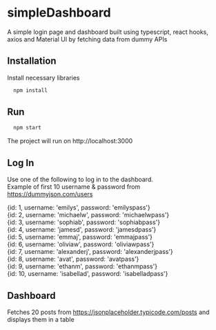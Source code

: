 # simpleDashboard

A simple login page and dashboard built using typescript, react hooks, axios and Material UI by fetching data from dummy APIs

## Installation

Install necessary libraries

```bash
  npm install
```

## Run

```bash
  npm start
```

The project will run on http://localhost:3000

## Log In

Use one of the following to log in to the dashboard.  
Example of first 10 username & password from https://dummyjson.com/users

{id: 1, username: 'emilys', password: 'emilyspass'}  
{id: 2, username: 'michaelw', password: 'michaelwpass'}  
{id: 3, username: 'sophiab', password: 'sophiabpass'}  
{id: 4, username: 'jamesd', password: 'jamesdpass'}  
{id: 5, username: 'emmaj', password: 'emmajpass'}  
{id: 6, username: 'oliviaw', password: 'oliviawpass'}  
{id: 7, username: 'alexanderj', password: 'alexanderjpass'}  
{id: 8, username: 'avat', password: 'avatpass'}  
{id: 9, username: 'ethanm', password: 'ethanmpass'}  
{id: 10, username: 'isabellad', password: 'isabelladpass'}

## Dashboard

Fetches 20 posts from https://jsonplaceholder.typicode.com/posts and displays them in a table
